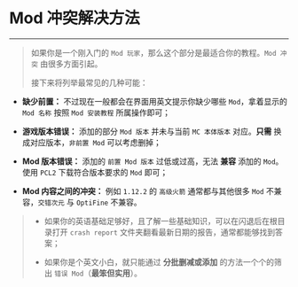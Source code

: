 # Mod 冲突解决方法

---
> 如果你是一个刚入门的 `Mod 玩家`，那么这个部分是最适合你的教程。`Mod 冲突` 由很多方面引起。
>
> 接下来将列举最常见的几种可能：

- **缺少前置：** 不过现在一般都会在界面用英文提示你缺少哪些 `Mod`，拿着显示的 `Mod 名称` 按照 `Mod 安装教程` 所属操作即可；


- **游戏版本错误：** 添加的部分 `Mod 版本` 并未与当前 `MC 本体版本` 对应。**只需** 换成对应版本，`非前置 Mod` 可以考虑删掉；


- **Mod 版本错误：** 添加的 `前置 Mod 版本` 过低或过高，无法 **兼容** 添加的 `Mod`。使用 `PCL2` 下载符合版本要求的 `Mod` 即可；


- **Mod 内容之间的冲突：** 例如 `1.12.2` 的 `高级火箭` 通常都与其他很多 `Mod` 不兼容，`交错次元` 与 `OptiFine` 不兼容。

> - 如果你的英语基础足够好，且了解一些基础知识，可以在闪退后在根目录打开 `crash report` 文件夹翻看最新日期的报告，通常都能够找到答案；
>
>
> - 如果你是个英文小白，就只能通过 **分批删减或添加** 的方法一个个的筛出 `错误 Mod`（**最笨但实用**）。
